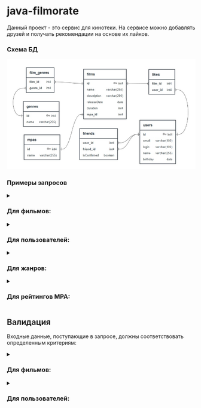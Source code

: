 # java-filmorate
Данный проект - это сервис для кинотеки. На сервисе можно добавлять друзей и получать рекомендации на основе их лайков.

### Схема БД
<img alt="Database diagram" src="./src/main/resources/Schema_BD_filmorate.jpg">

### Примеры запросов

<details>
    <summary><h3>Для фильмов:</h3></summary>

* `Создание` фильма:

```SQL
INSERT INTO films (name,
                   description,
                   releaseDate,
                   duration,
                   mpa_id)
VALUES (?, ?, ?, ?, ?);
```

* `Обновление` фильма:

```SQL
UPDATE
    films
SET name                = ?,
    description         = ?,
    releaseDate        = ?,
    duration           = ?,
    mpa_id             = ?
WHERE id = ?;
```

* `Получение` фильма `по идентификатору`:

```SQL
SELECT f.id,
       f.name,
       f.description,
       f.releaseDate,
       f.duration,
       mp.name AS mpa_rating,
       g.name  AS genre
FROM films f
         JOIN mpas mp ON f.mpa_id = mp.id
         JOIN film_genres fg ON f.id = fg.film_id
         JOIN genres g ON fg.genre_id = g.id
WHERE f.id = ?;
```   

* `Получение всех` фильмов:

```SQL
SELECT f.id,
       f.name,
       f.description,
       f.releaseDate,
       f.duration,
       mp.name AS mpa_rating,
       STRING_AGG(g.name, ', ' ORDER BY g.name) AS genres
FROM films f
         JOIN mpas mp ON f.mpa_id = mp.id
         JOIN film_genres fg ON f.id = fg.film_id
         JOIN genres g ON fg.genre_id = g.id
GROUP BY f.id;
```

* `Добавить лайк` к фильму:

```SQL
INSERT INTO likes (film_id,                   
                   user_id)
VALUES (?, ?);
```

* `Удалить лайк` к фильму:

```SQL
DELETE FROM likes WHERE film_id = ? AND user_id = ?;
```

* `Получение топ-N (по количеству лайков)` фильмов:
```SQL
SELECT f.id,
       f.name,
       f.description,
       f.releaseDate,
       f.duration,
       mp.name AS mpa_rating,
       g.name AS genre,
       COUNT(fl.user_id) AS like_count
FROM films f
         JOIN mpas mp ON f.mpa_id = mp.id
         JOIN film_genres fg ON f.id = fg.film_id
         JOIN genres g ON fg.genre_id = g.id
         LEFT JOIN likes fl ON f.id = fl.film_id
GROUP BY f.film_id,
         mp.name,
         g.name
ORDER BY like_count DESC LIMIT ?;
```
</details>

<details>
    <summary><h3>Для пользователей:</h3></summary>

* `Создание` пользователя:

```SQL
INSERT INTO users (email,
                   login,
                   name,
                   birthday)
VALUES (?, ?, ?, ?)
```

* `Обновление` пользователя:

```SQL
UPDATE
    users
SET email    = ?,
    login    = ?,
    name     = ?,
    birthday = ?
WHERE id = ?
```

* `Получение` пользователя `по идентификатору`:

```SQL
SELECT *
FROM users
WHERE id = ?
```   

* `Получение всех` пользователей:

```SQL
SELECT *
FROM users
``` 

* `Получение списка друзей` пользователя:

```SQL
SELECT *
FROM users u
WHERE u.id in (SELECT f.friend_id FROM friends as f WHERE f.user_id =2)
```

* `Добавить друга` у пользователя:

```SQL
INSERT INTO friends (user_id,
                     friend_id)
VALUES (?, ?)
```

* `Удалить друга` у пользователя:

```SQL
DELETE FROM friends WHERE user_id = ? AND friend_id = ?
```

* `Получение общего списка друзей` между пользователем (id) и его другом(friend_id):

```SQL
SELECT *
FROM users
WHERE id IN (SELECT str1.friends_id
			FROM (select f.friend_id FROM friends as f WHERE f.user_id =2) str1
			JOIN (select f.friend_id FROM friends as f WHERE f.user_id =1) str2 on str1.friend_id = str2.friend_id)
``` 


</details>

<details>
    <summary><h3>Для жанров:</h3></summary>

* `Получение` жанра `по идентификатору`:

```SQL
SELECT *
FROM genres
WHERE genre_id = ?
``` 

* `Получение всех` жанров:

```SQL
SELECT *
FROM genres
```   
</details>

<details>
    <summary><h3>Для рейтингов MPA:</h3></summary>

* `Получение` рейтинга MPA `по идентификатору`:

```SQL
SELECT *
FROM mpas
WHERE mpa_id = ?
``` 

* `Получение всех` рейтингов MPA:

```SQL
SELECT *
FROM mpas
```   
</details>

## Валидация

Входные данные, поступающие в запросе,
должны соответствовать определенным критериям:

<details>
    <summary><h3>Для фильмов:</h3></summary>

* Название фильма должно быть указано и не может быть пустым
* Максимальная длина описания фильма не должна превышать 200 символов
* Дата релиза фильма должна быть не раньше 28 декабря 1895 года[^1]
* Продолжительность фильма должна быть положительной
* Рейтинг фильма должен быть указан

</details>

<details>
    <summary><h3>Для пользователей:</h3></summary>

* Электронная почта пользователя должна быть указана и соответствовать формату email
* Логин пользователя должен быть указан и не содержать пробелов
* Дата рождения пользователя должна быть указана и не может быть в будущем

</details>

